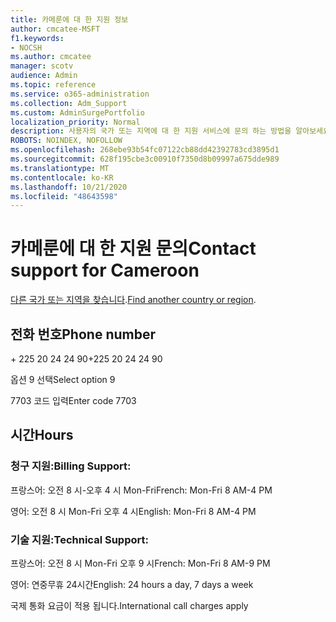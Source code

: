 ```yaml
---
title: 카메룬에 대 한 지원 정보
author: cmcatee-MSFT
f1.keywords:
- NOCSH
ms.author: cmcatee
manager: scotv
audience: Admin
ms.topic: reference
ms.service: o365-administration
ms.collection: Adm_Support
ms.custom: AdminSurgePortfolio
localization_priority: Normal
description: 사용자의 국가 또는 지역에 대 한 지원 서비스에 문의 하는 방법을 알아보세요.
ROBOTS: NOINDEX, NOFOLLOW
ms.openlocfilehash: 268ebe93b54fc07122cb88dd42392783cd3895d1
ms.sourcegitcommit: 628f195cbe3c00910f7350d8b09997a675dde989
ms.translationtype: MT
ms.contentlocale: ko-KR
ms.lasthandoff: 10/21/2020
ms.locfileid: "48643598"
---
```

# <a name="contact-support-for-cameroon"></a><span data-ttu-id="de2c3-103">카메룬에 대 한 지원 문의</span><span class="sxs-lookup"><span data-stu-id="de2c3-103">Contact support for Cameroon</span></span>

<span data-ttu-id="de2c3-104">[다른 국가 또는 지역을 찾습니다](../contact-support-for-business-products.md).</span><span class="sxs-lookup"><span data-stu-id="de2c3-104">[Find another country or region](../contact-support-for-business-products.md).</span></span>

## <a name="phone-number"></a><span data-ttu-id="de2c3-105">전화 번호</span><span class="sxs-lookup"><span data-stu-id="de2c3-105">Phone number</span></span>
<span data-ttu-id="de2c3-106">+ 225 20 24 24 90</span><span class="sxs-lookup"><span data-stu-id="de2c3-106">+225 20 24 24 90</span></span>

<span data-ttu-id="de2c3-107">옵션 9 선택</span><span class="sxs-lookup"><span data-stu-id="de2c3-107">Select option 9</span></span>

<span data-ttu-id="de2c3-108">7703 코드 입력</span><span class="sxs-lookup"><span data-stu-id="de2c3-108">Enter code 7703</span></span>

## <a name="hours"></a><span data-ttu-id="de2c3-109">시간</span><span class="sxs-lookup"><span data-stu-id="de2c3-109">Hours</span></span>
### <a name="billing-support"></a><span data-ttu-id="de2c3-110">청구 지원:</span><span class="sxs-lookup"><span data-stu-id="de2c3-110">Billing Support:</span></span>

<span data-ttu-id="de2c3-111">프랑스어: 오전 8 시-오후 4 시 Mon-Fri</span><span class="sxs-lookup"><span data-stu-id="de2c3-111">French: Mon-Fri 8 AM-4 PM</span></span>

<span data-ttu-id="de2c3-112">영어: 오전 8 시 Mon-Fri 오후 4 시</span><span class="sxs-lookup"><span data-stu-id="de2c3-112">English: Mon-Fri 8 AM-4 PM</span></span>

### <a name="technical-support"></a><span data-ttu-id="de2c3-113">기술 지원:</span><span class="sxs-lookup"><span data-stu-id="de2c3-113">Technical Support:</span></span>

<span data-ttu-id="de2c3-114">프랑스어: 오전 8 시 Mon-Fri 오후 9 시</span><span class="sxs-lookup"><span data-stu-id="de2c3-114">French: Mon-Fri 8 AM-9 PM</span></span>

<span data-ttu-id="de2c3-115">영어: 연중무휴 24시간</span><span class="sxs-lookup"><span data-stu-id="de2c3-115">English: 24 hours a day, 7 days a week</span></span>

<span data-ttu-id="de2c3-116">국제 통화 요금이 적용 됩니다.</span><span class="sxs-lookup"><span data-stu-id="de2c3-116">International call charges apply</span></span>
